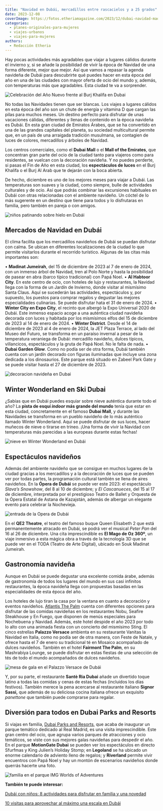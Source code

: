 ```yaml
---
title: "Navidad en Dubái, mercadillos entre rascacielos y a 25 grados"
date: 2023-12-08
coverImage: https://fotos.etheriamagazine.com/2023/12/dubai-navidad-madinat-jumeirah.jpg
categories: 
  - planes-originales-para-mujeres
  - viajes-urbanos
  - viajes-para-mujeres
authors: 
  - Redacción Etheria
---
```


Hay pocas actividades más agradables que viajar a lugares cálidos durante el invierno y, 
si se añade la posibilidad de vivir la época de Navidad de una forma diferente, mejor 
que mejor. Así que vamos a repasar la agenda navideña de Dubái para descubrirte qué 
puedes hacer en esta época del año en una de las ciudades con mayor oferta de ocio del 
mundo y, además, con temperaturas más que agradables. Esta ciudad te va a sorprender. 

![Celebración del Año Nuevo frente al Burj Khalifa en Dubai](https://fotos.etheriamagazine.com/2023/12/dubai-burj-khalifa-ano-nuevo-667x1000.jpg "Celebración del Año Nuevo frente al Burj Khalifa. © Turismo de Dubái.")

No todas las Navidades tienen que ser blancas. Los viajes a lugares cálidos en esta 
época del año son un chute de energía y vitamina D que cargan las pilas para muchos 
meses. Un destino perfecto para disfrutar de unas vacaciones cálidas, diferentes y 
llenas de contenido en la época navideña es Dubái. En esta gran ciudad de Emiratos 
Árabes, que se ha convertido en una de las grandes capitales del planeta, su sociedad 
multicultural permite que, en un país de una arraigada tradición musulmana, se contagien 
de luces de colores, mercadillos y árboles de Navidad. 

Los centros comerciales, como el **Dubai Mall** o el **Mall of the Emirates**, que 
concentran gran parte del ocio de la ciudad tanto para viajeros como para residentes, se 
vuelcan con la decoración navideña. Y no puedes perderte, si pasas el Fin de Año en esta 
ciudad, los **espectáculos de luces** en el Burj Khalifa o el Burj Al Arab que te 
dejarán con la boca abierta. 

De hecho, diciembre es uno de los mejores meses para viajar a Dubái. Las temperaturas 
son suaves y la ciudad, como siempre, bulle de actividades culturales y de ocio. Así que 
podrás combinar las excursiones habituales en Dubái con otras relacionadas con el 
ambiente navideño. Un cóctel de lo más sugerente en un destino que tiene para todos y lo 
disfrutaras en familia, pero también en pareja o con amigos. 

![niños patinando sobre hielo en Dubái](https://fotos.etheriamagazine.com/2023/12/dubai-navidad-patinaje-hielo.jpg "Aunque Dubái viva un eterno verano en Navidad es posible patinar sobre hielo. © Turismo de Dubái.")

## Mercados de Navidad en Dubái

El clima facilita que los mercadillos navideños de Dubái se puedan disfrutar con calma. 
Se ubican en diferentes localizaciones de la ciudad lo que permite visitarlos durante el 
recorrido turístico. Algunas de las citas más importantes son: 

• **Madinat Jumeirah**, del 15 de diciembre de 2023 al 7 de enero de 2024, con un 
inmenso árbol de Navidad, tren al Polo Norte y hasta la posibilidad de pasear en abra 
(barco típico tradicional) con Papá Noel. • **Al Habtoor City**. En este centro de ocio, 
con hoteles de lujo y restaurantes, la Navidad llega con la forma de un Jardín de 
Invierno, donde visitar al mismísimo Santa Claus. Aquí se sucederán las actividades, 
espectáculos y, por supuesto, los puestos para comprar regalos y degustar las mejores 
especialidades culinarias. Se puede disfrutar hata el 31 de enero de 2024. • **Winter 
City en Expo City**, el recinto que albergó la Expo Universal 2020 de Dubái. Este 
inmenso espacio acoge a una auténtica ciudad navideña decorada con luces y habitada por 
los mismísimos elfos del 15 de diciembre de 2023 al 14 de enero de 2024. • **Winter 
District**. Desde el 14 de diciembre de 2023 al 4 de enero de 2024, la JET Plaza 
Terrace, al lado del Museo del Futuro, se transforma en un paraíso invernal a pesar de 
la temperatura veraniega de Dubái: mercadillo navideño, dulces típicos, villancicos, 
espectáculos y la gruta de Papá Noel. No le falta de nada. • **Dubai Garden Glow**. Como 
no podía ser de otra forma, Dubái también cuenta con un jardín decorado con figuras 
iluminadas que incluye una zona dedicada a los dinosaurios. Este parque está situado en 
Zabeel Park Gate y se puede visitar hasta el 27 de diciembre de 2023. 

![decoracion navideña en Dubai](https://fotos.etheriamagazine.com/2023/12/dubai-navidad-madinat-jumeirah.jpg "En Madinat Jumeirah se celebra un bonito mercado de Navidad.")

## Winter Wonderland en Ski Dubai

¿Sabías que en Dubái puedes esquiar sobre nieve auténtica durante todo el año? La 
**pista de esquí _indoor_ más grande del mundo** tenía que estar en esta ciudad, 
concretamente en el famoso **Dubai Mall**, y durante las Navidades se transforma en un 
pueblo navideño de lo más auténtico llamado Winter Wonderland. Aquí se puede disfrutar 
de sus luces, hacer muñecos de nieve o tirarse en trineo. ¡Una forma de vivir la Navidad 
con temperaturas más parecidas a las europeas durante estas fechas! 

![nieve en Winter Wonderland en Dubái](https://fotos.etheriamagazine.com/2023/12/dubai-navidad-ski-dubai.jpg "Winter Wonderland lleva un pueblo navideño al corazón del Dubai Mall. © Turismo de Dubái.")

## Espectáculos navideños

Además del ambiente navideño que se consigue en muchos lugares de la ciudad gracias a 
los mercadillos y a la decoración de luces que se pueden ver por todas partes, la 
programación cultural también se llena de aires navideños. En la **Ópera de Dubái** se 
puede ver este 2023: el espectáculo _Slava’s Snowshow_, del 8 al 10 de diciembre; y _El 
Cascanueces_, del 15 al 17 de diciembre, interpretada por el prestigioso Teatro de 
Ballet y Orquesta de la Ópera Estatal de Astana de Kazajstán, además de albergar un 
elegante evento para celebrar la Nochevieja. 

![entrada de la Opera de Dubái](https://fotos.etheriamagazine.com/2023/12/Dubai-navidad-Opera-House-.jpg "Los espectáculos de la Ópera de Dubái son una cita imprescindible en las Navidades. © Turismo de Dubái.")

En el **QE2 Theatre**, el teatro del famoso buque Queen Elisabeth 2 que está 
permanentemente atracado en Dubái, se podrá ver el musical _Peter Pan_ del 16 al 26 de 
diciembre. Una cita imprescindible es **El Mago de Oz 360º**, un viaje inmersivo a esta 
mágica obra a través de la tecnología 3D que se puede ver en el TODA (Teatro de Arte 
Digital), ubicado en Souk Madinat Jumeirah. 

## Gastronomía navideña

Aunque en Dubái se puede degustar una excelente comida árabe, además de gastronomía de 
todos los lugares del mundo en sus casi infinitos restaurantes, la época navideña llega 
con propuestas basadas en las especialidades de esta época del año. 

Los hoteles de lujo tiran la casa por la ventana en cuanto a decoración y eventos 
navideños. [Atlantis The Palm](https://www.atlantis.com/) cuenta con diferentes opciones 
para disfrutar de las comidas navideñas en los restaurantes Nobu, Seafire Steakhouse y 
En Fuego, que disponen de menús especiales para Nochebuena y Navidad. Además, este hotel 
despide el año 2023 por todo lo alto con una animada fiesta con un concierto del 
mismísimo Sting. El cinco estrellas **Palazzo Versace** ambienta en su restaurante 
Vanitas la Navidad en Italia, como no podía ser de otra manera, con Feste de Natale, y 
ofrece hasta el 7 de enero su tradicional té en Mosaico acompañado de dulces navideños. 
También en el hotel **Fairmont The Palm**, en su Mashrabiya Lounge, se puede disfrutar 
en estas fiestas de una selección de tés de todo el mundo acompañados de dulces 
navideños. 

![mesa de gala en el Palazzo Versace de Dubái](https://fotos.etheriamagazine.com/2023/12/Dubai-navidad-Palazzo-Versace.jpg "Elegante mesa en el hotel Palazzo Versace. © Turismo de Dubái.")

Y, por su parte, el restaurante **Santè Ria Dubai** añade un divertido toque latino a 
todas las comidas y cenas de estas fechas (incluidos los días festivos). También merece 
la pena acercarse al restaurante italiano **Signor Sassi,** que además de su deliciosa 
cocina italiana ofrece un exquisito _panettone_ que también puede comprarse para 
regalar. 

## Diversión para todos en Dubai Parks and Resorts

Si viajas en familia, [Dubai Parks and Resorts](http://www.dubaiparksandresorts.com), 
que acaba de inaugurar un parque temático dedicado al Real Madrid, es una visita 
imprescindible. Este gran centro del ocio, que agrupa varios parques de atracciones y 
ocio temáticos, se viste con sus mejores galas navideñas para despedir el año. En el 
parque **MotionGate Dubai** se pueden ver los espectáculos en directo Sfurfmas y King 
Julien’s Holiday Stomp; en **Legoland** se ha ubicado un enorme calendario de adviento 
lleno de regalos; y **Riverland** permite vivir encuentros con Papá Noel y hay un montón 
de escenarios navideños donde querrás hacerte una foto. 

![familia en el parque IMG Worlds of Adventures](https://fotos.etheriamagazine.com/2023/12/dubai-navidad-IMG-WORLDS-OF-ADVENTURES-667x1000.jpg "Ambientación navideña en © IMG Worlds of Adventures.")

**También te puede interesar:** 

[Dubái con niños: 8 actividades para disfrutar en familia y una 
novedad](https://etheriamagazine.com/2022/02/25/dubai-con-ninos-actividades-y-excursiones/) 

[10 visitas para aprovechar al máximo una escala en 
Dubái](https://etheriamagazine.com/2019/05/31/como-aprovechar-una-escala-en-dubai/)
